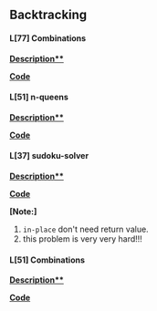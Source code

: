 ## Backtracking

#### L[77] Combinations

**[Description**](https://leetcode.com/problems/combinations/)**

**[Code](./77.combinations.py)**


#### L[51] n-queens
**[Description**](https://leetcode.com/problems/n-queens/)**

**[Code](./51.n-queens.py)**


#### L[37] sudoku-solver
**[Description**](https://leetcode.com/problems/sudoku-solver/)**

**[Code](./37.sudoku-solver.py)**

**[Note:]**
1. `in-place` don't need return value.
2. this problem is very very hard!!!


#### L[51] Combinations
**[Description**]()**

**[Code]()**